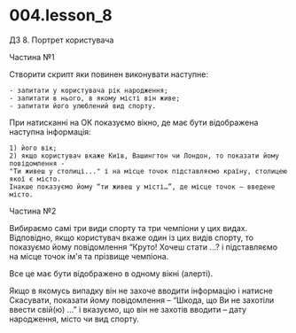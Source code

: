 # 004.lesson_8

ДЗ 8. Портрет користувача

Частина №1

Створити скрипт яки повинен виконувати наступне:

    - запитати у користувача рік народження;
    - запитати в нього, в якому місті він живе;
    - запитати його улюблений вид спорту.


При натисканні на ОК показуємо вікно, де має бути відображена наступна інформація:

    1) його вік;
    2) якщо користувач вкаже Київ, Вашингтон чи Лондон, то показати йому повідомлення - 
    "Ти живеш у столиці..." і на місце точок підставляємо країну, столицею якої є місто. 
    Інакше показуємо йому “ти живеш у місті…”, де місце точок – введене місто.


Частина №2

Вибираємо самі три види спорту та три чемпіони у цих видах. Відповідно, якщо користувач вкаже один із цих видів спорту, то показуємо йому повідомлення “Круто! Хочеш стати …? і підставляємо на місце точок ім'я та прізвище чемпіона.

Все це має бути відображено в одному вікні (алерті).

Якщо в якомусь випадку він не захоче вводити інформацію і натисне Скасувати, показати йому повідомлення – “Шкода, що Ви не захотіли ввести свій(ю) …” і вказуємо, що він не захотів вводити – дату народження, місто чи вид спорту. 